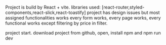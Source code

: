 Project is build by React + vite.
libraries used: [react-router,styled-components,react-slick,react-toastify]
project has design issues but most assigned functionalities works
every form works, every page works, every functional works except filtering by price in filter.

project start. download project from github, open, install npm and npm run dev
